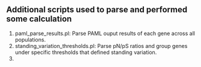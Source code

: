 ## Additional scripts used to parse and performed some calculation

1. paml_parse_results.pl: Parse PAML ouput results of each gene across all populations.
2. standing_variation_thresholds.pl: Parse pN/pS ratios and group genes under specific thresholds that defined standing variation.
3. 
